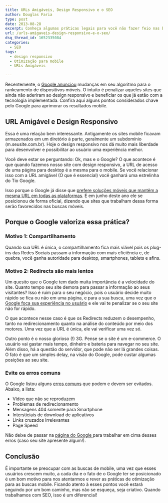 ```yaml
---
title: URLs Amigáveis, Design Responsivo e o SEO
author: Douglas Faria
type: post
date: 2013-08-28
excerpt: Conheça algumas práticas legais para você não fazer feio nas buscas feitas por mobile.
url: /urls-amigaveis-design-responsivo-e-o-seo/
dsq_thread_id: 1652335084
categories:
  - SEO
tags:
  - design responsivo
  - Otimização para mobile
  - URLs Amigáveis

---
```

Recentemente, o <a title="Google e as mudanças para Mobile" href="http://googlewebmastercentral.blogspot.com/2013/06/changes-in-rankings-of-smartphone_11.html" target="_blank">Google anunciou</a> mudanças em seu algoritmo para o rankeamento de dispositivos móveis. O intuito é penalizar aqueles sites que ainda não aderiram ao design responsivo e beneficiar os que já estão com a tecnologia implementada. Confira aqui alguns pontos considerados chave pelo Google para aprimorar os resultados mobile.

## URL Amigável e Design Responsivo

Essa é uma relação bem interessante. Antigamente os sites mobile ficavam armazenados em um diretório à parte, geralmente um subdomínio (m.seusite.com.br). Hoje o design responsivo nos dá muito mais liberdade para desenvolver e possibilitar ao usuário uma experiência melhor.

Você deve estar se perguntando: Ok, mas e o Google? O que acontece é que quando fazemos nosso site com design responsivo, a URL de acesso de uma página para desktop é a mesma para o mobile. Se você relacionar isso com a URL amigável (O que é essencial) você ganhará uma estrelinha do Tio Google.

Isso porque o Google já disse que <a title="Google prefere URL Amigável e design responsivo para mobile" href="http://googlewebmastercentral.blogspot.ca/2012/06/recommendations-for-building-smartphone.html" target="_blank">prefere soluções móveis que mantêm a mesma URL em todas as plataformas</a>. E em junho deste ano ele se posicionou de forma oficial, dizendo que sites que trabalham dessa forma serão favorecidos nas buscas móveis.

## Porque o Google valoriza essa prática? 

### Motivo 1: Compartilhamento

Quando sua URL é única, o compartilhamento fica mais viável pois os plug-ins das Redes Sociais passam a informação com mais eficiência e, de quebra, você ganha autoridade para desktop, smartphones, tablets e afins.

### Motivo 2: Redirects são mais lentos

Um quesito que o Google tem dado muita importância é a velocidade do site. Quanto tempo seu site demora para passar a informação ao seus visitantes? Isso é ruim para o seu negócio, pois o usuário decide muito rápido se fica ou não em uma página, e para a sua busca, uma vez que o <a title="SEO com foco no Usuário" href="http://tableless.com.br/o-seo-moderno-e-o-foco-no-usuario/" target="_blank">Google foca sua experiência no usuário</a> e ele vai te penalizar se o seu site não for rápido.

O que acontece nesse caso é que os Redirects reduzem o desempenho, tanto no redirecionamento quanto na análise do conteúdo por meio dos motores. Uma vez que a URL é única, ele vai verificar uma vez só.

Outro ponto é o nosso glorioso (!) 3G. Pense se o site é um e-commerce. O usuário vai gastar mais tempo, dinheiro e bateria para navegar no seu site. Além disso, há a questão do servidor, que pode não ser lá grandes coisas. O fato é que um simples delay, na visão do Google, pode custar algumas posições ao seu site.

### Evite os erros comuns

O Google listou alguns <a title="Erros comuns no Mobile, segundo o Google" href="https://developers.google.com/webmasters/smartphone-sites/common-mistakes" target="_blank">erros comuns</a> que podem e devem ser evitados. Abaixo, a lista:

  * Vídeo que não se reproduzem
  * Problemas de redirecionamento
  * Mensagens 404 somente para Smartphone
  * Intersticiais de download de aplicativos
  * Links cruzados Irrelevantes
  * Page Speed

Não deixe de passar na <a title="Erros em sites mobile, segundo o Google" href="https://developers.google.com/webmasters/smartphone-sites/common-mistakes" target="_blank">página do Google </a>para trabalhar em cima desses erros (caso seu site apresente algum!).

## Conclusão

É importante se preocupar com as buscas de mobile, uma vez que esses usuários crescem muito, a cada dia e o fato de o Google ter se posicionado é um bom motivo para nos atentarmos e rever as práticas de otimização para as buscas mobile. Ficando atento à esses pontos você estará seguindo por um bom caminho, mas não se esqueça, seja criativo. Quando trabalhamos com SEO, isso é um diferencial!